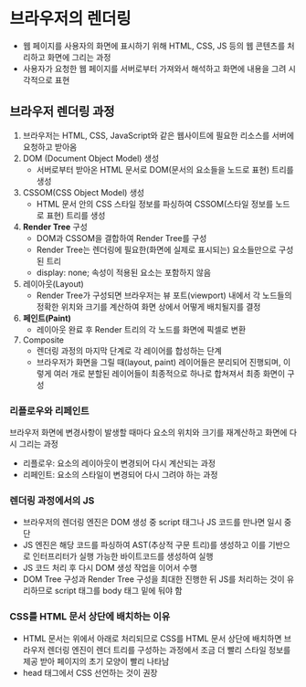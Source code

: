 # 브라우저의 렌더링

- 웹 페이지를 사용자의 화면에 표시하기 위해 HTML, CSS, JS 등의 웹 콘텐츠를 처리하고 화면에 그리는 과정
- 사용자가 요청한 웹 페이지를 서버로부터 가져와서 해석하고 화면에 내용을 그려 시각적으로 표현

## 브라우저 렌더링 과정

1. 브라우저는 HTML, CSS, JavaScript와 같은 웹사이트에 필요한 리소스를 서버에 요청하고 받아옴
2. DOM (Document Object Model) 생성
   - 서버로부터 받아온 HTML 문서로 DOM(문서의 요소들을 노드로 표현) 트리를 생성
3. CSSOM(CSS Object Model) 생성
   - HTML 문서 안의 CSS 스타일 정보를 파싱하여 CSSOM(스타일 정보를 노드로 표현) 트리를 생성
4. **Render Tree** 구성
   - DOM과 CSSOM을 결합하여 Render Tree를 구성
   - Render Tree는 렌더링에 필요한(화면에 실제로 표시되는) 요소들만으로 구성된 트리
   - display: none; 속성이 적용된 요소는 포함하지 않음
5. 레이아웃(Layout)
   - Render Tree가 구성되면 브라우저는 뷰 포트(viewport) 내에서 각 노드들의 정확한 위치와 크기를 계산하여 화면 상에서 어떻게 배치될지를 결정
6. **페인트(Paint)**
   - 레이아웃 완료 후 Render 트리의 각 노드를 화면에 픽셀로 변환
7. Composite
   - 렌더링 과정의 마지막 단계로 각 레이어를 합성하는 단계
   - 브라우저가 화면을 그릴 때(layout, paint) 레이어들은 분리되어 진행되며, 이렇게 여러 개로 분할된 레이어들이 최종적으로 하나로 합쳐져서 최종 화면이 구성

### 리플로우와 리페인트

브라우저 화면에 변경사항이 발생할 때마다 요소의 위치와 크기를 재계산하고 화면에 다시 그리는 과정

- 리플로우: 요소의 레이아웃이 변경되어 다시 계산되는 과정
- 리페인트: 요소의 스타일이 변경되어 다시 그려야 하는 과정

### 렌더링 과정에서의 JS

- 브라우저의 렌더링 엔진은 DOM 생성 중 script 태그나 JS 코드를 만나면 일시 중단
- JS 엔진은 해당 코드를 파싱하여 AST(추상적 구문 트리)를 생성하고 이를 기반으로 인터프리터가 실행 가능한 바이트코드를 생성하여 실행
- JS 코드 처리 후 다시 DOM 생성 작업을 이어서 수행
- DOM Tree 구성과 Render Tree 구성을 최대한 진행한 뒤 JS를 처리하는 것이 유리하므로 script 태그를 body 태그 밑에 둬야 함

### CSS를 HTML 문서 상단에 배치하는 이유

- HTML 문서는 위에서 아래로 처리되므로 CSS를 HTML 문서 상단에 배치하면 브라우저 렌더링 엔진이 렌더 트리를 구성하는 과정에서 조금 더 빨리 스타일 정보를 제공 받아 페이지의 초기 모양이 빨리 나타남
- head 태그에서 CSS 선언하는 것이 권장
